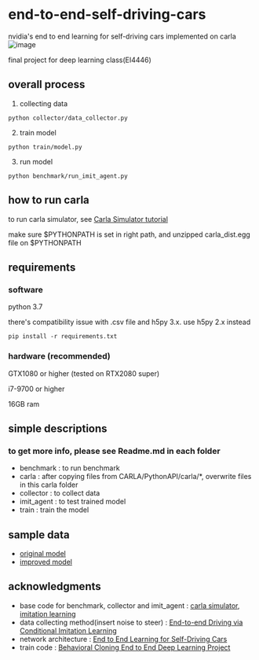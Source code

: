 # end-to-end-self-driving-cars
nvidia's end to end learning for self-driving cars implemented on carla
![image](https://github.com/phoi5675/end-to-end-self-driving-cars/blob/master/image/preview.gif)

final project for deep learning class(EI4446)

## overall process
1. collecting data
```
python collector/data_collector.py
```
2. train model
```
python train/model.py
```
3. run model
```
python benchmark/run_imit_agent.py
```


## how to run carla
to run carla simulator, see [Carla Simulator tutorial](https://carla.readthedocs.io/en/0.9.11/start_quickstart/)

make sure $PYTHONPATH is set in right path, and unzipped carla_dist.egg file on $PYTHONPATH

## requirements
### software
python 3.7

there's compatibility issue with .csv file and h5py 3.x. use h5py 2.x instead
```
pip install -r requirements.txt
```
### hardware (recommended)
GTX1080 or higher (tested on RTX2080 super)

i7-9700 or higher

16GB ram

## simple descriptions
### to get more info, please see Readme.md in each folder
- benchmark : to run benchmark 
- carla : after copying files from CARLA/PythonAPI/carla/*, overwrite files in this carla folder
- collector : to collect data
- imit_agent : to test trained model
- train : train the model

## sample data
- [original model](https://drive.google.com/drive/folders/1CrHNkHjoEk-9fVKXaDUqwJxEaGSVFZeT?usp=sharing)
- [improved model](https://drive.google.com/drive/folders/1FOzG1RVdTvcwa3yuZUEhOXOnEJr3jgoc?usp=sharing)

## acknowledgments
- base code for benchmark, collector and imit_agent : [carla simulator](https://github.com/carla-simulator/carla), [imitation learning](https://github.com/phoi5675/carlaIL)
- data collecting method(insert noise to steer) : [End-to-end Driving via Conditional Imitation Learning](https://arxiv.org/abs/1710.02410)
- network architecture : [End to End Learning for Self-Driving Cars](https://arxiv.org/abs/1604.07316)
- train code : [Behavioral Cloning End to End Deep Learning Project](https://github.com/abhileshborode/Behavorial-Clonng-Self-driving-cars)
